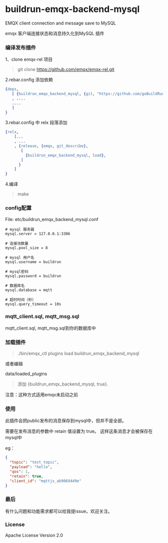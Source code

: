 # buildrun-emqx-backend-mysql
EMQX  client connection and message save to MySQL

emqx 客户端连接状态和消息持久化到MySQL 插件


### 编译发布插件

1、clone emqx-rel 项目

> git clone https://github.com/emqx/emqx-rel.git


2.rebar.config 添加依赖

```erl
{deps,
   [ {buildrun_emqx_backend_mysql, {git, "https://github.com/goBuildRun/buildrun-emqx-backend-mysql.git", {branch, "master"}}}
   , ....
   ....
   ]
}

```

3.rebar.config 中 relx 段落添加

```erl
{relx,
    [...
    , ...
    , {release, {emqx, git_describe},
       [
         {buildrun_emqx_backend_mysql, load},
       ]
      }
    ]
}
```
4.编译

> make

### config配置

File: etc/buildrun_emqx_backend_mysql.conf

```
# mysql 服务器
mysql.server = 127.0.0.1:3306

# 连接池数量
mysql.pool_size = 8

# mysql 用户名
mysql.username = buildrun

# mysql密码
mysql.password = buildrun

# 数据库名
mysql.database = mqtt

# 超时时间（秒）
mysql.query_timeout = 10s

```

### mqtt_client.sql, mqtt_msg.sql

mqtt_client.sql, mqtt_msg.sql到你的数据库中

### 加载插件

> ./bin/emqx_ctl plugins load buildrun_emqx_backend_mysql

或者编辑

data/loaded_plugins

> 添加 {buildrun_emqx_backend_mysql, true}.

注意：这种方式适用emqx未启动之前

### 使用

此插件会把public发布的消息保存到mysql中，但并不是全部。

需要在发布消息的参数中 retain 值设置为 true。 这样这条消息才会被保存在mysql中

eg：

```json
{
  "topic": "test_topic",
  "payload": "hello",
  "qos": 1,
  "retain": true,
  "client_id": "mqttjs_ab9069449e"
}
```

### 最后

有什么问题和功能需求都可以给我提issue，欢迎关注。

### License

Apache License Version 2.0
